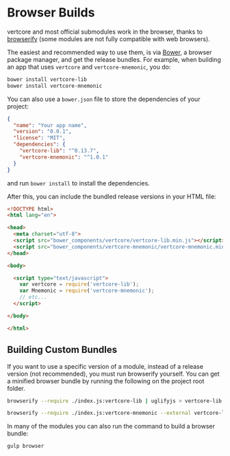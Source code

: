 # Browser Builds
vertcore and most official submodules work in the browser, thanks to [browserify](http://browserify.org/) (some modules are not fully compatible with web browsers).

The easiest and recommended way to use them, is via [Bower](http://bower.io/), a browser package manager, and get the release bundles. For example, when building an app that uses `vertcore` and `vertcore-mnemonic`, you do:

```sh
bower install vertcore-lib
bower install vertcore-mnemonic
```

You can also use a `bower.json` file to store the dependencies of your project:

```json
{
  "name": "Your app name",
  "version": "0.0.1",
  "license": "MIT",
  "dependencies": {
    "vertcore-lib": "^0.13.7",
    "vertcore-mnemonic": "^1.0.1"
  }
}
```

and run `bower install` to install the dependencies.

After this, you can include the bundled release versions in your HTML file:

```html
<!DOCTYPE html>
<html lang="en">

<head>
  <meta charset="utf-8">
  <script src="bower_components/vertcore/vertcore-lib.min.js"></script>
  <script src="bower_components/vertcore-mnemonic/vertcore-mnemonic.min.js"></script>
</head>

<body>

  <script type="text/javascript">
    var vertcore = require('vertcore-lib');
    var Mnemonic = require('vertcore-mnemonic');
    // etc...
  </script>

</body>

</html>
```

## Building Custom Bundles
If you want to use a specific version of a module, instead of a release version (not recommended), you must run browserify yourself.  You can get a minified browser bundle by running the following on the project root folder.

```sh
browserify --require ./index.js:vertcore-lib | uglifyjs > vertcore-lib.min.js
```

```sh
browserify --require ./index.js:vertcore-mnemonic --external vertcore-lib | uglifyjs > vertcore-mnemonic.min.js
```

In many of the modules you can also run the command to build a browser bundle:
```sh
gulp browser
```
